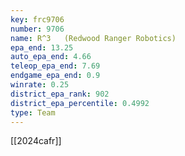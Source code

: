 ```yaml
---
key: frc9706
number: 9706
name: R^3   (Redwood Ranger Robotics)
epa_end: 13.25
auto_epa_end: 4.66
teleop_epa_end: 7.69
endgame_epa_end: 0.9
winrate: 0.25
district_epa_rank: 902
district_epa_percentile: 0.4992
type: Team
---
```

[[2024cafr]]
